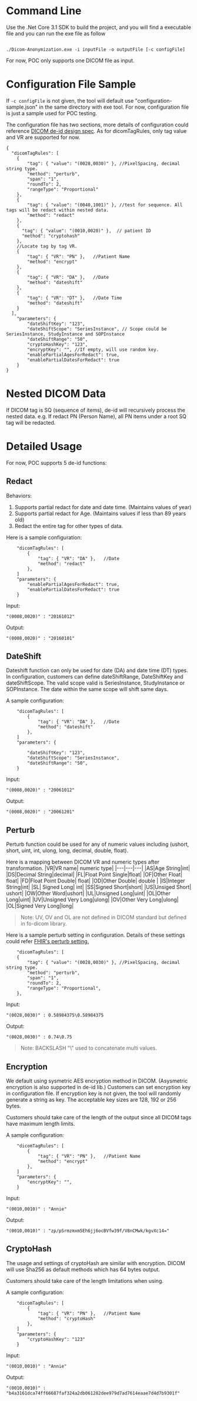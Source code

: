 # Command Line

Use the .Net Core 3.1 SDK to build the project, and you will find a executable file and you can run the exe file as follow

```

./Dicom-Anonymization.exe -i inputFile -o outputFile [-c configFile]

```

For now, POC only supports one DICOM file as input. 

# Configuration File Sample

If `-c configFile` is not given, the tool will default use "configuration-sample.json" in the same directory with exe tool. For now, configuration file is just a sample used for POC testing.

The configuration file has two sections, more details of configuration could reference [DICOM de-id design spec](https://microsofthealth.visualstudio.com/Health/_git/health-paas-docs?path=%2Fspecs%2FDe%252DIdentification%2FDICOM%2FRefine-De-id-Dicom.md&version=GBfeatures%2Fdicom-de-id&_a=preview). As for dicomTagRules, only tag value and VR are supported for now.
```
{
  "dicomTagRules": [
    {
        "tag": { "value": "(0028,0030)" }, //Pixel​Spacing, decimal string type.
        "method": "perturb",
        "span": "1",
        "roundTo": 2,
        "rangeType": "Proportional"
    },
    {
        "tag": { "value": "(0040,1001)" }, //test for sequence. All tags will be redact within nested data.
        "method": "redact"
    },
    {
      "tag": { "value": "(0010,0020)" },  // patient ID
      "method": "cryptohash"
    },
    //Locate tag by tag VR.
    {
        "tag": { "VR": "PN" },   //Patient Name
        "method": "encrypt"
    },
    {
        "tag": { "VR": "DA" },   //Date
        "method": "dateshift"
    },
    {
        "tag": { "VR": "DT" },   //Date Time
        "method": "dateshift"
    }
  ],
    "parameters": {
        "dateShiftKey": "123",
        "dateShiftScope": "SeriesInstance", // Scope could be SeriesInstance, StudyInstance and SOPInstance
        "dateShiftRange": "50",
        "cryptoHashKey": "123",
        "encryptKey": "", //If empty, will use random key.
        "enablePartialAgesForRedact": true,
        "enablePartialDatesForRedact": true
    }
}

```

# Nested DICOM Data

If DICOM tag is SQ (sequence of items), de-id will recursively process the nested data. e.g. If redact PN (Person Name), all PN items under a root SQ tag will be redacted.
# Detailed Usage

For now, POC supports 5 de-id functions:

## Redact
Behaviors:
    
1. Supports partial redact for date and date time. (Maintains values of year)
2. Supports partial redact for Age. (Maintains values if less than 89 years old)
3. Redact the entire tag for other types of data.

Here is a sample configuration:

```
    "dicomTagRules": [
        {
            "tag": { "VR": "DA" },   //Date
            "method": "redact"
        },
    ]
    "parameters": {
        "enablePartialAgesForRedact": true,
        "enablePartialDatesForRedact": true
    }

```

Input:
```
"(0008,0020)" : "20161012"
```
Output:
```
"(0008,0020)" : "20160101"
```

## DateShift

Dateshift function can only be used for date (DA) and date time (DT) types. In configuration, customers can define dateShiftRange, DateShiftKey and dateShiftScope. The valid scope valid is SeriesInstance, StudyInstance or SOPInstance. The date within the same scope will shift same days.

A sample configuration:

```
    "dicomTagRules": [
        {
            "tag": { "VR": "DA" },   //Date
            "method": "dateshift"
        },
    ]
    "parameters": {
        
        "dateShiftKey": "123",
        "dateShiftScope": "SeriesInstance", 
        "dateShiftRange": "50",
    }

```

Input:
```
"(0008,0020)" : "20061012"
```
Output:
```
"(0008,0020)" : "20061201"
```

## Perturb

Perturb function could be used for any of numeric values including (ushort, short, uint, int, ulong, long, decimal, double, float).

Here is a mapping between DICOM VR and numeric types after transformation.
|VR|VR name| numeric type|
|---|---|---|
|AS|Age String|int|
|DS|Decimal String|decimal|
|FL|Float Point Single|float|
|OF|Other Float| float|
|FD|Float Point Double| float|
|OD|Other Double| double |
|IS|Integer String|int|
|SL| Signed Long| int|
|SS|Signed Short|short|
|US|Unsiged Short| ushort|
|OW|Other Word|ushort|
|UL|Unsigned Long|uint|
|OL|Other Long|uint|
|UV|Unsigned Very Long|ulong|
|OV|Other Very Long|ulong|
|OL|Signed Very Long|long|

>Note:
 UV, OV and OL are not defined in DICOM standard but defined in fo-dicom library.

Here is a sample perturb setting in configuration. Details of these settings could refer [FHIR's perturb setting.](https://github.com/microsoft/FHIR-Tools-for-Anonymization/tree/6a9b8614c319afb5f85959c02f86b2304ec4618c#Perturb-method)


```
    "dicomTagRules": [
    {
        "tag": { "value": "(0028,0030)" }, //Pixel​Spacing, decimal string type.
        "method": "perturb",
        "span": "1",
        "roundTo": 2,
        "rangeType": "Proportional",
    },

```


Input:
```
"(0028,0030)" : 0.58984375\0.58984375
```
Output:
```
"(0028,0030)" : 0.74\0.75
```

>Note:  BACKSLASH "\\" used to concatenate multi values.

## Encryption

We default using sysmetric AES encryption method in DICOM. (Asysmetric encryption is also supported in de-id lib.) Customers can set encryption key in configuration file. If encryption key is not given, the tool will randomly generate a string as key. The acceptable key sizes are 128, 192 or 256 bytes.

Customers should take care of the length of the output since all DICOM tags have maximum length limits.

A sample configuration:

```
    "dicomTagRules": [
        {
            "tag": { "VR": "PN" },   //Patient Name
            "method": "encrypt"
        },
    ]
    "parameters": {
        "encryptKey": "",
    }
```

Input:
```
"(0010,0010)" : "Annie"
```
Output:
```
"(0010,0010)" : "zp/pSrmzmxm5Eh6jj6ocBVfw39f/V8nCMwk/kgvXc14="
```


## CryptoHash

The usage and settings of cryptoHash are similar with encryption. DICOM will use Sha256 as default methods which has 64 bytes output. 

Customers should take care of the length limitations when using.


A sample configuration:

```
    "dicomTagRules": [
        {
            "tag": { "VR": "PN" },   //Patient Name
            "method": "cryptoHash"
        },
    ]
    "parameters": {
        "cryptoHashKey": "123"
    }

```

Input:
```
"(0010,0010)" : "Annie"
```
Output:
```
"(0010,0010)" : "b4a3161dca74ff66687faf324a2db061282dee979d7ad7614eaae7d4d7b9301f"
```

